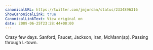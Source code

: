 ```yaml
---
canonicalURL: https://twitter.com/jmjordan/status/2334896316
ShowCanonicalLink: true
CanonicalLinkText: View original on
date: 2009-06-25T23:28:44+00:00
---
```

Crazy few days. Sanford, Faucet, Jackson, Iran, McMann(sp). Passing through L-town.